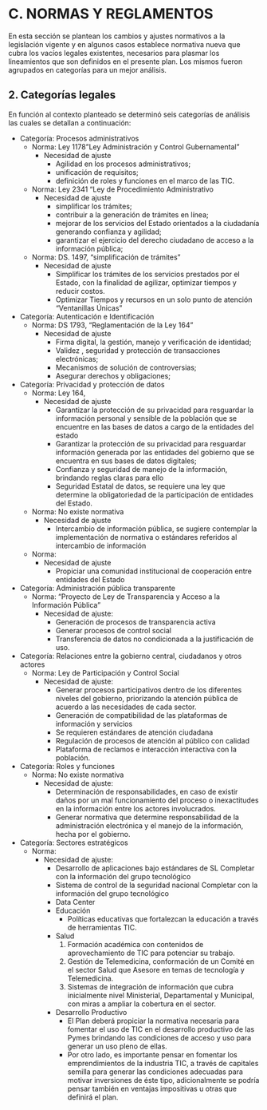 # C. NORMAS Y REGLAMENTOS

En esta sección se plantean los cambios y ajustes normativos a la legislación vigente y en algunos casos establece normativa nueva que cubra los vacíos legales existentes, necesarios para plasmar los lineamientos que son definidos en el presente plan. Los mismos fueron agrupados en categorías para un mejor análisis.

## 2. Categorías legales

En función al contexto planteado se determinó seis categorías de análisis las cuales se detallan a continuación:

* Categoría: Procesos administrativos
	* Norma: Ley 1178”Ley Administración y Control Gubernamental”
		* Necesidad de ajuste
			* Agilidad en los procesos administrativos; 
			* unificación de requisitos; 
			* definición de roles y funciones en el marco de las TIC.
	* Norma: Ley 2341 “Ley de Procedimiento Administrativo
		* Necesidad de ajuste
			* simplificar los trámites;
			* contribuir a la generación de trámites en línea;
			* mejorar de los servicios del Estado orientados a la ciudadanía generando confianza y agilidad;
			* garantizar el ejercicio del derecho ciudadano de acceso a la información pública; 
	* Norma: DS. 1497, “simplificación de trámites”
		* Necesidad de ajuste
			* Simplificar los trámites de los servicios prestados por el Estado, con la finalidad de agilizar, optimizar tiempos y reducir costos.
			* Optimizar Tiempos y recursos en un solo punto de atención “Ventanillas Únicas”
* Categoría: Autenticación e Identificación
	* Norma: DS 1793, “Reglamentación de la Ley 164”
		* Necesidad de ajuste
			* Firma digital, la  gestión, manejo y verificación de identidad;
			* Validez , seguridad y protección de transacciones electrónicas;
			* Mecanismos de solución de controversias;
			* Asegurar derechos y obligaciones;
* Categoría: Privacidad y protección de datos
	* Norma: Ley 164,
		* Necesidad de ajuste
			* Garantizar la protección de su privacidad para resguardar la información personal y sensible de la población que se encuentre en las bases de datos a cargo de la entidades del estado
			* Garantizar la protección de su privacidad para resguardar información generada por las entidades del gobierno que se encuentra en sus bases de datos digitales;
			* Confianza y seguridad de manejo de la información, brindando reglas claras para ello
			* Seguridad Estatal de datos, se requiere una ley que determine la obligatoriedad de la participación de entidades del Estado.
	* Norma: No existe normativa
		* Necesidad de ajuste
			* Intercambio de información pública,  se sugiere contemplar la implementación de normativa o estándares referidos al intercambio de información
	* Norma: 
		* Necesidad de ajuste
			* Propiciar una comunidad institucional de cooperación entre entidades del Estado
* Categoría: Administración pública transparente
	* Norma: “Proyecto de Ley de Transparencia y Acceso a la Información Pública”
		* Necesidad de ajuste:
			* Generación de procesos de transparencia activa
			* Generar procesos de control social
			* Transferencia de datos no condicionada a la justificación de uso.
* Categoría: Relaciones entre la gobierno central, ciudadanos y otros actores
	* Norma: Ley de Participación y Control Social
		* Necesidad de ajuste:
			* Generar procesos participativos dentro de los diferentes niveles del gobierno,  priorizando la atención pública de acuerdo a las necesidades de cada sector.
			* Generación de compatibilidad de las plataformas de información y servicios
			* Se requieren estándares de atención ciudadana
			* Regulación de procesos de atención al público con calidad
			* Plataforma de reclamos e interacción interactiva con la población.
* Categoría: Roles y funciones
	* Norma: No existe normativa
		* Necesidad de ajuste:
			* Determinación de responsabilidades, en caso de existir daños por un mal funcionamiento del proceso o inexactitudes en la información entre los actores involucrados.
			* Generar normativa que determine responsabilidad de la administración electrónica y el manejo de la información, hecha por el gobierno.
* Categoría: Sectores estratégicos
	* Norma:
		* Necesidad de ajuste:
			* Desarrollo de aplicaciones bajo estándares de SL Completar con la información del grupo tecnológico
			* Sistema de control de la seguridad nacional Completar con la información del grupo tecnológico
			* Data Center 
			* Educación
				* Políticas educativas que fortalezcan la educación a través de herramientas TIC.
			* Salud
				1. Formación académica con contenidos de aprovechamiento de TIC para potenciar su trabajo.
				2. Gestión de Telemedicina, conformación de un Comité en el sector Salud que Asesore en temas de tecnología y Telemedicina.
				3. Sistemas de integración de información que cubra inicialmente nivel Ministerial, Departamental y Municipal, con miras a ampliar la cobertura en el sector.
			* Desarrollo Productivo
				* El Plan deberá propiciar la normativa necesaria para fomentar  el uso de TIC en el desarrollo productivo de las Pymes brindando las condiciones de acceso y uso para generar un uso pleno de ellas.
				* Por otro lado, es importante pensar en fomentar los emprendimientos  de la industria TIC, a través de capitales semilla para generar las condiciones adecuadas para motivar inversiones de éste tipo, adicionalmente se podría pensar también en ventajas impositivas u otras que definirá el plan. 
